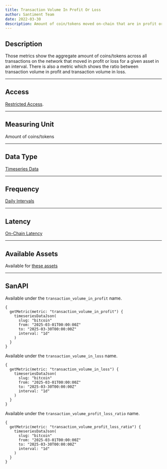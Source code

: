 ```yaml
---
title: Transaction Volume In Profit Or Loss
author: Santiment Team
date: 2022-03-30
description: Amount of coin/tokens moved on-chain that are in profit or in loss and the ratio between them.
---
```


## Description

Those metrics show the aggregate amount of coins/tokens across all transactions on
the network that moved in profit or loss for a given asset in an interval.
There is also a metric which shows the ratio between transaction volume in profit
and transaction volume in loss.


---

## Access

[Restricted Access](/metrics/details/access#restricted-access).

---

## Measuring Unit

Amount of coins/tokens

---

## Data Type

[Timeseries Data](/metrics/details/data-type#timeseries-data)

---

## Frequency

[Daily Intervals](/metrics/details/frequency#daily-frequency)

---

## Latency

[On-Chain Latency](/metrics/details/latency#on-chain-latency)

---

## Available Assets

Available for [these
assets](<https://api.santiment.net/graphiql?variables=&query=%7B%0A%20%20getMetric(metric%3A%20%22transaction_volume%22)%20%7B%0A%20%20%20%20metadata%20%7B%0A%20%20%20%20%20%20availableSlugs%0A%20%20%20%20%7D%0A%20%20%7D%0A%7D%0A>)

---

## SanAPI

Available under the `transaction_volume_in_profit` name.

```graphql-explorer
{
  getMetric(metric: "transaction_volume_in_profit") {
    timeseriesDataJson(
      slug: "bitcoin"
      from: "2025-03-01T00:00:00Z"
      to: "2025-03-30T00:00:00Z"
      interval: "1d"
    )
  }
}
```

Available under the `transaction_volume_in_loss` name.

```graphql-explorer
{
  getMetric(metric: "transaction_volume_in_loss") {
    timeseriesDataJson(
      slug: "bitcoin"
      from: "2025-03-01T00:00:00Z"
      to: "2025-03-30T00:00:00Z"
      interval: "1d"
    )
  }
}
```

Available under the `transaction_volume_profit_loss_ratio` name.

```graphql-explorer
{
  getMetric(metric: "transaction_volume_profit_loss_ratio") {
    timeseriesDataJson(
      slug: "bitcoin"
      from: "2025-03-01T00:00:00Z"
      to: "2025-03-30T00:00:00Z"
      interval: "1d"
    )
  }
}
```
